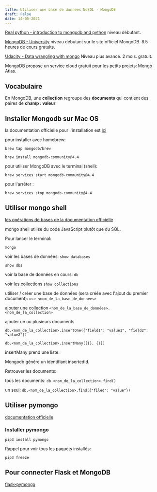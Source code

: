 ```yaml
---
title: Utiliser une base de données NoSQL - MongoDB
draft: False
date: 14-05-2021
---
```

[Real python - introduction to mongodb and python](https://realpython.com/introduction-to-mongodb-and-python/) niveau débutant.

[MongoDB - University](https://university.mongodb.com/courses/M001/about) niveau débutant sur le site officiel MongoDB. 8.5 heures de cours gratuits.

[Udacity - Data wrangling with mongo](https://www.udacity.com/course/data-wrangling-with-mongodb--ud032) Niveau plus avancé. 2 mois. gratuit.

MongoDB propose un service cloud gratuit pour les petits projets: Mongo Atlas.

## Vocabulaire

En MongoDB, une **collection** regroupe des **documents** qui contient des paires de **champ : valeur**.

## Installer Mongodb sur Mac OS

la documentation officielle pour l'installation est [ici](https://docs.mongodb.com/manual/tutorial/install-mongodb-on-os-x/#std-label-osx-prereq)

pour installer avec homebrew:

`brew tap mongodb/brew`

`brew install mongodb-community@4.4`

pour utiliser MongoDB avec le terminal (shell):

`brew services start mongodb-community@4.4`

pour l'arrêter :

`brew services stop mongodb-community@4.4`

## Utiliser mongo shell

[les opérations de bases de la documentation officielle](https://docs.mongodb.com/manual/reference/mongo-shell/)

mongo shell utilise du code JavaScript plutôt que du SQL.

Pour lancer le terminal: 

`mongo`

voir les bases de données:
`show databases`

`show dbs`

voir la base de données en cours:
`db`

voir les collections
`show collections`

utiliser / créer une base de données (sera créée avec l'ajout du premier document):
`use <nom_de_la_base_de_données>`

ajouter une collection 
`<nom_de_la_base_de_données>.<nom_de_la_collection>`

ajouter un ou plusieurs documents 

`db.<nom_de_la_collection>.insertOne({"field1": "value1", "field2": "value2"})`

`db.<nom_de_la_collection>.insertMany([{}, {}])`

insertMany prend une liste.

Mongodb génére un identifiant insertedId.

Retrouver les documents:

tous les documents:
`db.<nom_de_la_collection>.find()`

un seul:
`db.<nom_de_la_collection>.find({"filed": "value"})`

## Utiliser pymongo

[documentation officielle](https://pymongo.readthedocs.io/en/stable/index.html)

### Installer pymongo

`pip3 install pymongo`

Rappel pour voir tous les paquets installés:

`pip3 freeze`

## Pour connecter Flask et MongoDB

[flask-pymongo](https://github.com/dcrosta/flask-pymongo/)
